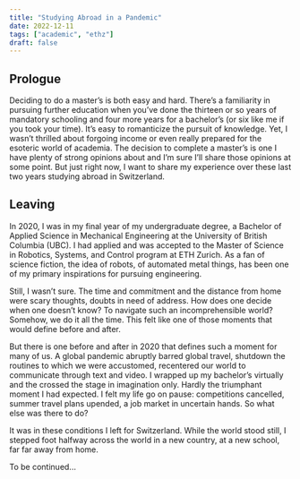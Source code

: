 ```yaml
---
title: "Studying Abroad in a Pandemic"
date: 2022-12-11
tags: ["academic", "ethz"]
draft: false
---
```


## Prologue

Deciding to do a master’s is both easy and hard. There’s a familiarity in pursuing further education when you’ve done the thirteen or so years of mandatory schooling and four more years for a bachelor’s (or six like me if you took your time). It’s easy to romanticize the pursuit of knowledge. Yet, I wasn’t thrilled about forgoing income or even really prepared for the esoteric world of academia. The decision to complete a master’s is one I have plenty of strong opinions about and I’m sure I’ll share those opinions at some point. But just right now, I want to share my experience over these last two years studying abroad in Switzerland. 

## Leaving

In 2020, I was in my final year of my undergraduate degree, a Bachelor of Applied Science in Mechanical Engineering at the University of British Columbia (UBC). I had applied and was accepted to the Master of Science in Robotics, Systems, and Control program at ETH Zurich. As a fan of science fiction, the idea of robots, of automated metal things, has been one of my primary inspirations for pursuing engineering.

Still, I wasn’t sure. The time and commitment and the distance from home were scary thoughts, doubts in need of address. How does one decide when one doesn’t know? To navigate such an incomprehensible world? Somehow, we do it all the time. This felt like one of those moments that would define before and after.

But there is one before and after in 2020 that defines such a moment for many of us. A global pandemic abruptly barred global travel, shutdown the routines to which we were accustomed, recentered our world to communicate through text and video. I wrapped up my bachelor’s virtually and the crossed the stage in imagination only. Hardly the triumphant moment I had expected. I felt my life go on pause: competitions cancelled, summer travel plans upended, a job market in uncertain hands. So what else was there to do?

It was in these conditions I left for Switzerland. While the world stood still, I stepped foot halfway across the world in a new country, at a new school, far far away from home.

To be continued...
